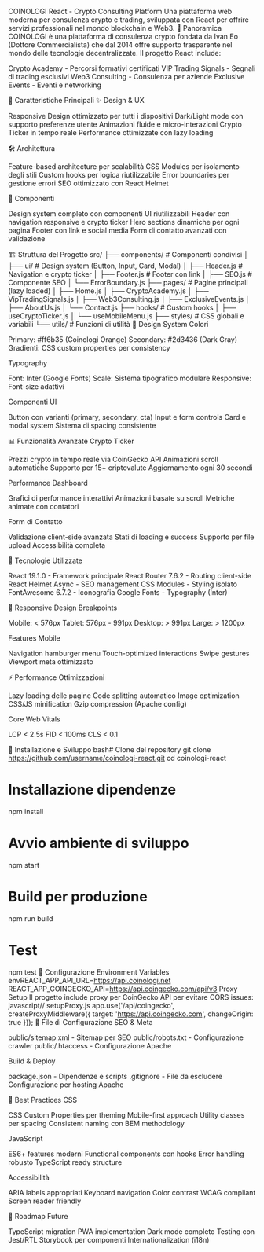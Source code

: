 COINOLOGI React - Crypto Consulting Platform
Una piattaforma web moderna per consulenza crypto e trading, sviluppata con React per offrire servizi professionali nel mondo blockchain e Web3.
🌟 Panoramica
COINOLOGI è una piattaforma di consulenza crypto fondata da Ivan Eo (Dottore Commercialista) che dal 2014 offre supporto trasparente nel mondo delle tecnologie decentralizzate. Il progetto React include:

Crypto Academy - Percorsi formativi certificati
VIP Trading Signals - Segnali di trading esclusivi
Web3 Consulting - Consulenza per aziende
Exclusive Events - Eventi e networking

🚀 Caratteristiche Principali
✨ Design & UX

Responsive Design ottimizzato per tutti i dispositivi
Dark/Light mode con supporto preferenze utente
Animazioni fluide e micro-interazioni
Crypto Ticker in tempo reale
Performance ottimizzate con lazy loading

🛠️ Architettura

Feature-based architecture per scalabilità
CSS Modules per isolamento degli stili
Custom hooks per logica riutilizzabile
Error boundaries per gestione errori
SEO ottimizzato con React Helmet

📱 Componenti

Design system completo con componenti UI riutilizzabili
Header con navigation responsive e crypto ticker
Hero sections dinamiche per ogni pagina
Footer con link e social media
Form di contatto avanzati con validazione

🏗️ Struttura del Progetto
src/
├── components/          # Componenti condivisi
│   ├── ui/             # Design system (Button, Input, Card, Modal)
│   ├── Header.js       # Navigation e crypto ticker
│   ├── Footer.js       # Footer con link
│   ├── SEO.js          # Componente SEO
│   └── ErrorBoundary.js
├── pages/              # Pagine principali (lazy loaded)
│   ├── Home.js
│   ├── CryptoAcademy.js
│   ├── VipTradingSignals.js
│   ├── Web3Consulting.js
│   ├── ExclusiveEvents.js
│   ├── AboutUs.js
│   └── Contact.js
├── hooks/              # Custom hooks
│   ├── useCryptoTicker.js
│   └── useMobileMenu.js
├── styles/             # CSS globali e variabili
└── utils/              # Funzioni di utilità
🎨 Design System
Colori

Primary: #ff6b35 (Coinologi Orange)
Secondary: #2d3436 (Dark Gray)
Gradienti: CSS custom properties per consistency

Typography

Font: Inter (Google Fonts)
Scale: Sistema tipografico modulare
Responsive: Font-size adattivi

Componenti UI

Button con varianti (primary, secondary, cta)
Input e form controls
Card e modal system
Sistema di spacing consistente

📊 Funzionalità Avanzate
Crypto Ticker

Prezzi crypto in tempo reale via CoinGecko API
Animazioni scroll automatiche
Supporto per 15+ criptovalute
Aggiornamento ogni 30 secondi

Performance Dashboard

Grafici di performance interattivi
Animazioni basate su scroll
Metriche animate con contatori

Form di Contatto

Validazione client-side avanzata
Stati di loading e success
Supporto per file upload
Accessibilità completa

🔧 Tecnologie Utilizzate

React 19.1.0 - Framework principale
React Router 7.6.2 - Routing client-side
React Helmet Async - SEO management
CSS Modules - Styling isolato
FontAwesome 6.7.2 - Iconografia
Google Fonts - Typography (Inter)

📱 Responsive Design
Breakpoints

Mobile: < 576px
Tablet: 576px - 991px
Desktop: > 991px
Large: > 1200px

Features Mobile

Navigation hamburger menu
Touch-optimized interactions
Swipe gestures
Viewport meta ottimizzato

⚡ Performance
Ottimizzazioni

Lazy loading delle pagine
Code splitting automatico
Image optimization
CSS/JS minification
Gzip compression (Apache config)

Core Web Vitals

LCP < 2.5s
FID < 100ms
CLS < 0.1

🚀 Installazione e Sviluppo
bash# Clone del repository
git clone https://github.com/username/coinologi-react.git
cd coinologi-react

# Installazione dipendenze
npm install

# Avvio ambiente di sviluppo
npm start

# Build per produzione
npm run build

# Test
npm test
🔧 Configurazione
Environment Variables
envREACT_APP_API_URL=https://api.coinologi.net
REACT_APP_COINGECKO_API=https://api.coingecko.com/api/v3
Proxy Setup
Il progetto include proxy per CoinGecko API per evitare CORS issues:
javascript// setupProxy.js
app.use('/api/coingecko', createProxyMiddleware({
  target: 'https://api.coingecko.com',
  changeOrigin: true
}));
📁 File di Configurazione
SEO & Meta

public/sitemap.xml - Sitemap per SEO
public/robots.txt - Configurazione crawler
public/.htaccess - Configurazione Apache

Build & Deploy

package.json - Dipendenze e scripts
.gitignore - File da escludere
Configurazione per hosting Apache

🎯 Best Practices
CSS

CSS Custom Properties per theming
Mobile-first approach
Utility classes per spacing
Consistent naming con BEM methodology

JavaScript

ES6+ features moderni
Functional components con hooks
Error handling robusto
TypeScript ready structure

Accessibilità

ARIA labels appropriati
Keyboard navigation
Color contrast WCAG compliant
Screen reader friendly

🔮 Roadmap Future

 TypeScript migration
 PWA implementation
 Dark mode completo
 Testing con Jest/RTL
 Storybook per componenti
 Internationalization (i18n)
